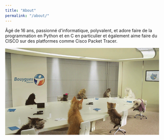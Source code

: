 ```yaml
---
title: "About"
permalink: "/about/"
---
```


Âgé de 16 ans, passionné d'informatique, polyvalent, et adore faire de la programmation en Python et en C en particulier et également aime faire du CISCO sur des platformes comme Cisco Packet Tracer.

![Flower](test.gif)
